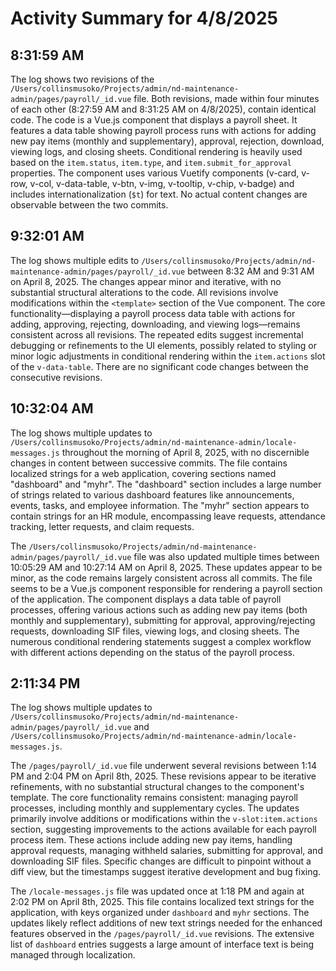 # Activity Summary for 4/8/2025

## 8:31:59 AM
The log shows two revisions of the `/Users/collinsmusoko/Projects/admin/nd-maintenance-admin/pages/payroll/_id.vue` file.  Both revisions, made within four minutes of each other (8:27:59 AM and 8:31:25 AM on 4/8/2025), contain identical code.  The code is a Vue.js component that displays a payroll sheet. It features a data table showing payroll process runs with actions for adding new pay items (monthly and supplementary), approval, rejection, download, viewing logs, and closing sheets.  Conditional rendering is heavily used based on the `item.status`, `item.type`, and `item.submit_for_approval` properties.  The component uses various Vuetify components (v-card, v-row, v-col, v-data-table, v-btn, v-img, v-tooltip, v-chip, v-badge) and includes internationalization (`$t`) for text.  No actual content changes are observable between the two commits.


## 9:32:01 AM
The log shows multiple edits to `/Users/collinsmusoko/Projects/admin/nd-maintenance-admin/pages/payroll/_id.vue`  between 8:32 AM and 9:31 AM on April 8, 2025.  The changes appear minor and iterative, with no substantial structural alterations to the code.  All revisions involve modifications within the `<template>` section of the Vue component.  The core functionality—displaying a payroll process data table with actions for adding, approving, rejecting, downloading, and viewing logs—remains consistent across all revisions. The repeated edits suggest incremental debugging or refinements to the UI elements, possibly related to styling or minor logic adjustments in conditional rendering within the `item.actions` slot of the `v-data-table`.  There are no significant code changes between the consecutive revisions.


## 10:32:04 AM
The log shows multiple updates to `/Users/collinsmusoko/Projects/admin/nd-maintenance-admin/locale-messages.js` throughout the morning of April 8, 2025, with no discernible changes in content between successive commits. The file contains localized strings for a web application, covering sections named "dashboard" and "myhr".  The "dashboard" section includes a large number of strings related to various dashboard features like announcements, events, tasks, and employee information. The "myhr" section appears to contain strings for an HR module, encompassing leave requests, attendance tracking, letter requests, and claim requests.


The `/Users/collinsmusoko/Projects/admin/nd-maintenance-admin/pages/payroll/_id.vue` file was also updated multiple times between 10:05:29 AM and 10:27:14 AM on April 8, 2025.  These updates appear to be minor, as the code remains largely consistent across all commits. The file seems to be a Vue.js component responsible for rendering a payroll section of the application.  The component displays a data table of payroll processes, offering various actions such as adding new pay items (both monthly and supplementary), submitting for approval, approving/rejecting requests, downloading SIF files, viewing logs, and closing sheets.  The numerous conditional rendering statements suggest a complex workflow with different actions depending on the status of the payroll process.


## 2:11:34 PM
The log shows multiple updates to `/Users/collinsmusoko/Projects/admin/nd-maintenance-admin/pages/payroll/_id.vue` and `/Users/collinsmusoko/Projects/admin/nd-maintenance-admin/locale-messages.js`.

The `/pages/payroll/_id.vue` file underwent several revisions between 1:14 PM and 2:04 PM on April 8th, 2025.  These revisions appear to be iterative refinements, with no substantial structural changes to the component's template. The core functionality remains consistent: managing payroll processes, including monthly and supplementary cycles.  The updates primarily involve additions or modifications within the `v-slot:item.actions` section, suggesting improvements to the actions available for each payroll process item. These actions include adding new pay items, handling approval requests, managing withheld salaries, submitting for approval, and downloading SIF files.  Specific changes are difficult to pinpoint without a diff view, but the timestamps suggest iterative development and bug fixing.

The `/locale-messages.js` file was updated once at 1:18 PM and again at 2:02 PM on April 8th, 2025.  This file contains localized text strings for the application, with keys organized under `dashboard` and `myhr` sections.  The updates likely reflect additions of new text strings needed for the enhanced features observed in the `/pages/payroll/_id.vue` revisions.  The extensive list of `dashboard` entries suggests a large amount of interface text is being managed through localization.
